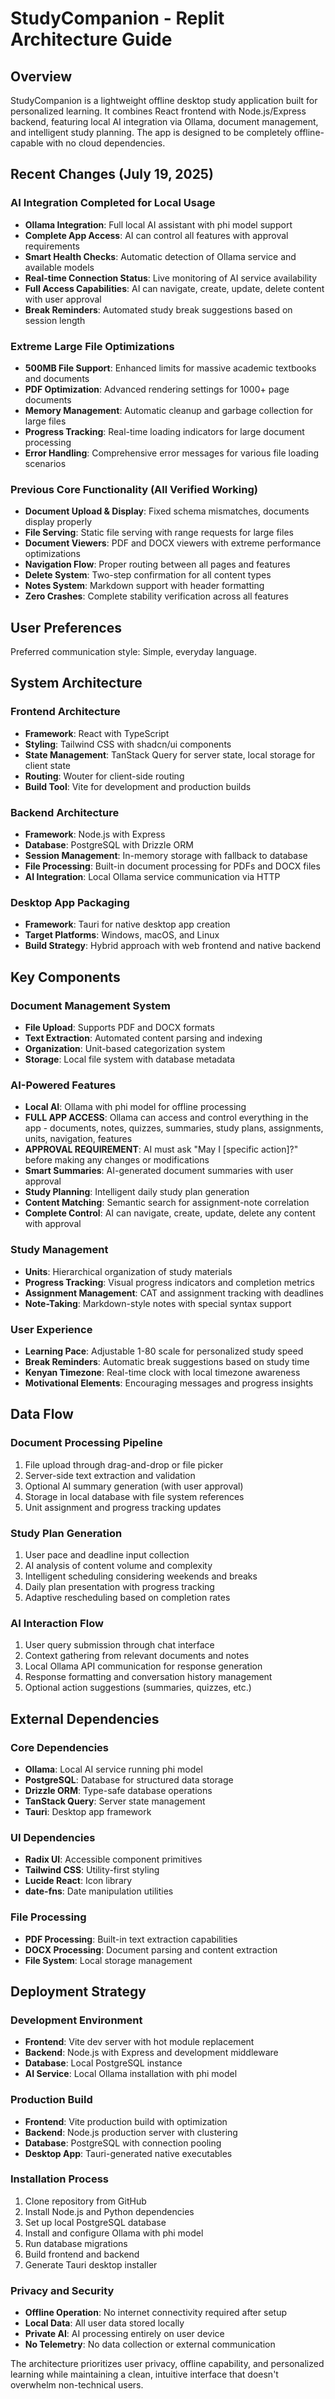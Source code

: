 # StudyCompanion - Replit Architecture Guide

## Overview

StudyCompanion is a lightweight offline desktop study application built for personalized learning. It combines React frontend with Node.js/Express backend, featuring local AI integration via Ollama, document management, and intelligent study planning. The app is designed to be completely offline-capable with no cloud dependencies.

## Recent Changes (July 19, 2025)

### AI Integration Completed for Local Usage
- **Ollama Integration**: Full local AI assistant with phi model support
- **Complete App Access**: AI can control all features with approval requirements
- **Smart Health Checks**: Automatic detection of Ollama service and available models
- **Real-time Connection Status**: Live monitoring of AI service availability
- **Full Access Capabilities**: AI can navigate, create, update, delete content with user approval
- **Break Reminders**: Automated study break suggestions based on session length

### Extreme Large File Optimizations
- **500MB File Support**: Enhanced limits for massive academic textbooks and documents
- **PDF Optimization**: Advanced rendering settings for 1000+ page documents
- **Memory Management**: Automatic cleanup and garbage collection for large files
- **Progress Tracking**: Real-time loading indicators for large document processing
- **Error Handling**: Comprehensive error messages for various file loading scenarios

### Previous Core Functionality (All Verified Working)
- **Document Upload & Display**: Fixed schema mismatches, documents display properly
- **File Serving**: Static file serving with range requests for large files
- **Document Viewers**: PDF and DOCX viewers with extreme performance optimizations
- **Navigation Flow**: Proper routing between all pages and features
- **Delete System**: Two-step confirmation for all content types
- **Notes System**: Markdown support with header formatting
- **Zero Crashes**: Complete stability verification across all features

## User Preferences

Preferred communication style: Simple, everyday language.

## System Architecture

### Frontend Architecture
- **Framework**: React with TypeScript
- **Styling**: Tailwind CSS with shadcn/ui components
- **State Management**: TanStack Query for server state, local storage for client state
- **Routing**: Wouter for client-side routing
- **Build Tool**: Vite for development and production builds

### Backend Architecture
- **Framework**: Node.js with Express
- **Database**: PostgreSQL with Drizzle ORM
- **Session Management**: In-memory storage with fallback to database
- **File Processing**: Built-in document processing for PDFs and DOCX files
- **AI Integration**: Local Ollama service communication via HTTP

### Desktop App Packaging
- **Framework**: Tauri for native desktop app creation
- **Target Platforms**: Windows, macOS, and Linux
- **Build Strategy**: Hybrid approach with web frontend and native backend

## Key Components

### Document Management System
- **File Upload**: Supports PDF and DOCX formats
- **Text Extraction**: Automated content parsing and indexing
- **Organization**: Unit-based categorization system
- **Storage**: Local file system with database metadata

### AI-Powered Features
- **Local AI**: Ollama with phi model for offline processing
- **FULL APP ACCESS**: Ollama can access and control everything in the app - documents, notes, quizzes, summaries, study plans, assignments, units, navigation, features
- **APPROVAL REQUIREMENT**: AI must ask "May I [specific action]?" before making any changes or modifications
- **Smart Summaries**: AI-generated document summaries with user approval
- **Study Planning**: Intelligent daily study plan generation
- **Content Matching**: Semantic search for assignment-note correlation
- **Complete Control**: AI can navigate, create, update, delete any content with approval

### Study Management
- **Units**: Hierarchical organization of study materials
- **Progress Tracking**: Visual progress indicators and completion metrics
- **Assignment Management**: CAT and assignment tracking with deadlines
- **Note-Taking**: Markdown-style notes with special syntax support

### User Experience
- **Learning Pace**: Adjustable 1-80 scale for personalized study speed
- **Break Reminders**: Automatic break suggestions based on study time
- **Kenyan Timezone**: Real-time clock with local timezone awareness
- **Motivational Elements**: Encouraging messages and progress insights

## Data Flow

### Document Processing Pipeline
1. File upload through drag-and-drop or file picker
2. Server-side text extraction and validation
3. Optional AI summary generation (with user approval)
4. Storage in local database with file system references
5. Unit assignment and progress tracking updates

### Study Plan Generation
1. User pace and deadline input collection
2. AI analysis of content volume and complexity
3. Intelligent scheduling considering weekends and breaks
4. Daily plan presentation with progress tracking
5. Adaptive rescheduling based on completion rates

### AI Interaction Flow
1. User query submission through chat interface
2. Context gathering from relevant documents and notes
3. Local Ollama API communication for response generation
4. Response formatting and conversation history management
5. Optional action suggestions (summaries, quizzes, etc.)

## External Dependencies

### Core Dependencies
- **Ollama**: Local AI service running phi model
- **PostgreSQL**: Database for structured data storage
- **Drizzle ORM**: Type-safe database operations
- **TanStack Query**: Server state management
- **Tauri**: Desktop app framework

### UI Dependencies
- **Radix UI**: Accessible component primitives
- **Tailwind CSS**: Utility-first styling
- **Lucide React**: Icon library
- **date-fns**: Date manipulation utilities

### File Processing
- **PDF Processing**: Built-in text extraction capabilities
- **DOCX Processing**: Document parsing and content extraction
- **File System**: Local storage management

## Deployment Strategy

### Development Environment
- **Frontend**: Vite dev server with hot module replacement
- **Backend**: Node.js with Express and development middleware
- **Database**: Local PostgreSQL instance
- **AI Service**: Local Ollama installation with phi model

### Production Build
- **Frontend**: Vite production build with optimization
- **Backend**: Node.js production server with clustering
- **Database**: PostgreSQL with connection pooling
- **Desktop App**: Tauri-generated native executables

### Installation Process
1. Clone repository from GitHub
2. Install Node.js and Python dependencies
3. Set up local PostgreSQL database
4. Install and configure Ollama with phi model
5. Run database migrations
6. Build frontend and backend
7. Generate Tauri desktop installer

### Privacy and Security
- **Offline Operation**: No internet connectivity required after setup
- **Local Data**: All user data stored locally
- **Private AI**: AI processing entirely on user device
- **No Telemetry**: No data collection or external communication

The architecture prioritizes user privacy, offline capability, and personalized learning while maintaining a clean, intuitive interface that doesn't overwhelm non-technical users.